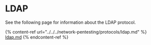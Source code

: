 # LDAP

See the following page for information about the LDAP protocol.&#x20;

{% content-ref url="../../../network-pentesting/protocols/ldap.md" %}
[ldap.md](../../../network-pentesting/protocols/ldap.md)
{% endcontent-ref %}
